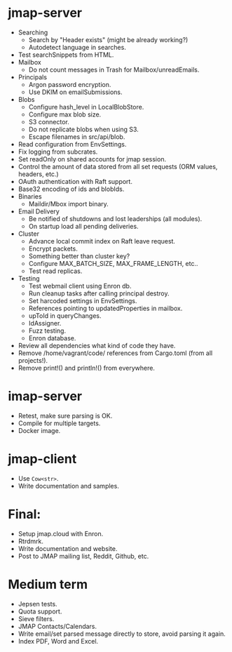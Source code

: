 
jmap-server
===
- Searching
  - Search by "Header exists" (might be already working?)
  - Autodetect language in searches.
- Test searchSnippets from HTML.
- Mailbox
  - Do not count messages in Trash for Mailbox/unreadEmails.
- Principals
  - Argon password encryption.
  - Use DKIM on emailSubmissions.
- Blobs
  - Configure hash_level in LocalBlobStore.
  - Configure max blob size.
  - S3 connector.
  - Do not replicate blobs when using S3.
  - Escape filenames in src/api/blob.
- Read configuration from EnvSettings.
- Fix logging from subcrates.
- Set readOnly on shared accounts for jmap session.
- Control the amount of data stored from all set requests (ORM values, headers, etc.)
- OAuth authentication with Raft support.
- Base32 encoding of ids and blobIds.
- Binaries
  - Maildir/Mbox import binary.
- Email Delivery
  - Be notified of shutdowns and lost leaderships (all modules).
  - On startup load all pending deliveries.
- Cluster
  - Advance local commit index on Raft leave request.
  - Encrypt packets.
  - Something better than cluster key?
  - Configure MAX_BATCH_SIZE, MAX_FRAME_LENGTH, etc..
  - Test read replicas.
- Testing
  - Test webmail client using Enron db.
  - Run cleanup tasks after calling principal destroy.
  - Set harcoded settings in EnvSettings.
  - References pointing to updatedProperties in mailbox.
  - upToId in queryChanges.
  - IdAssigner.
  - Fuzz testing.
  - Enron database.
- Review all dependencies what kind of code they have.
- Remove /home/vagrant/code/ references from Cargo.toml (from all projects!).
- Remove print!() and println!() from everywhere.

imap-server
===
- Retest, make sure parsing is OK.
- Compile for multiple targets.
- Docker image.


jmap-client
===
- Use `Cow<str>`.
- Write documentation and samples.


Final:
===
- Setup jmap.cloud with Enron.
- Rtrdmrk.
- Write documentation and website.
- Post to JMAP mailing list, Reddit, Github, etc.
  
Medium term
===
- Jepsen tests.
- Quota support.
- Sieve filters.
- JMAP Contacts/Calendars.
- Write email/set parsed message directly to store, avoid parsing it again.
- Index PDF, Word and Excel.

